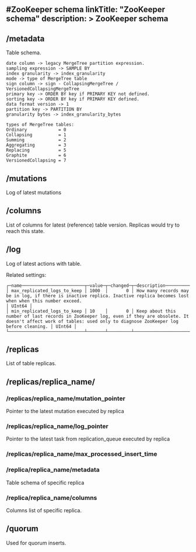 #ZooKeeper schema
linkTitle: "ZooKeeper schema"
description: >
    ZooKeeper schema
---
## /metadata

Table schema.

```
date column -> legacy MergeTree partition expression.
sampling expression -> SAMPLE BY
index granularity -> index_granularity
mode -> type of MergeTree table
sign column -> sign - CollapsingMergeTree / VersionedCollapsingMergeTree
primary key -> ORDER BY key if PRIMARY KEY not defined.
sorting key -> ORDER BY key if PRIMARY KEY defined.
data format version -> 1
partition key -> PARTITION BY
granularity bytes -> index_granularity_bytes

types of MergeTree tables:
Ordinary            = 0
Collapsing          = 1
Summing             = 2
Aggregating         = 3
Replacing           = 5
Graphite            = 6
VersionedCollapsing = 7
```

## /mutations

Log of latest mutations

## /columns

List of columns for latest (reference) table version. Replicas would try to reach this state.

## /log

Log of latest actions with table. 

Related settings:

```
┌─name────────────────────────┬─value─┬─changed─┬─description────────────────────────────────────────────────────────────────────────────────────────────────────────────────────────────────────────────────────────────────┬─type───┐
│ max_replicated_logs_to_keep │ 1000  │       0 │ How many records may be in log, if there is inactive replica. Inactive replica becomes lost when when this number exceed.                                                  │ UInt64 │
│ min_replicated_logs_to_keep │ 10    │       0 │ Keep about this number of last records in ZooKeeper log, even if they are obsolete. It doesn't affect work of tables: used only to diagnose ZooKeeper log before cleaning. │ UInt64 │
└─────────────────────────────┴───────┴─────────┴────────────────────────────────────────────────────────────────────────────────────────────────────────────────────────────────────────────────────────────────────────────┴────────┘
```

## /replicas

List of table replicas.

## /replicas/replica_name/

### /replicas/replica_name/mutation_pointer

Pointer to the latest mutation executed by replica

### /replicas/replica_name/log_pointer

Pointer to the latest task from replication_queue executed by replica

### /replicas/replica_name/max_processed_insert_time

### /replica/replica_name/metadata

Table schema of specific replica

### /replica/replica_name/columns

Columns list of specific replica.

## /quorum

Used for quorum inserts.
